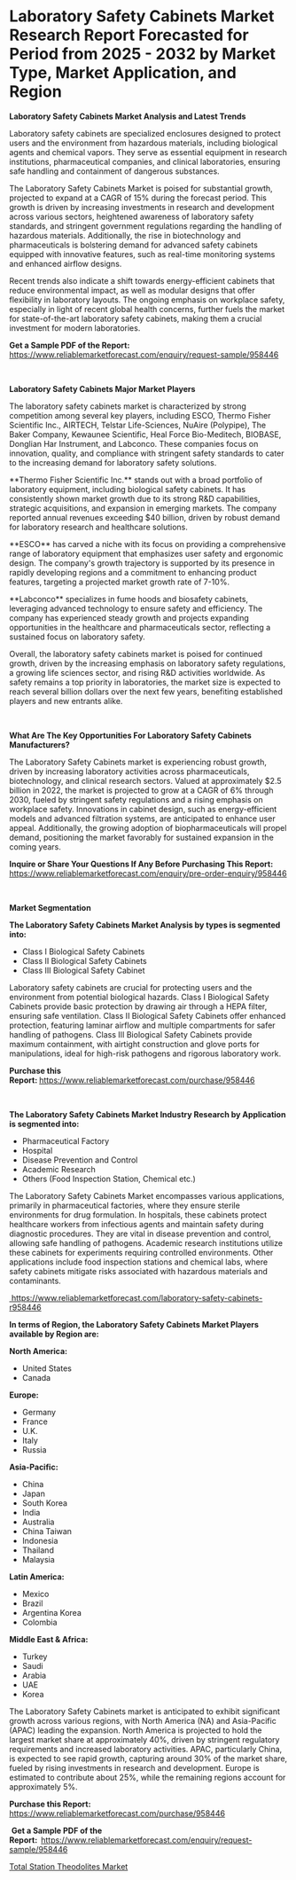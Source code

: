 <p><h1>Laboratory Safety Cabinets Market Research Report Forecasted for Period from 2025 -  2032 by Market Type, Market Application, and Region</h1></p><p><strong>Laboratory Safety Cabinets Market Analysis and Latest Trends</strong></p>
<p><p>Laboratory safety cabinets are specialized enclosures designed to protect users and the environment from hazardous materials, including biological agents and chemical vapors. They serve as essential equipment in research institutions, pharmaceutical companies, and clinical laboratories, ensuring safe handling and containment of dangerous substances. </p><p>The Laboratory Safety Cabinets Market is poised for substantial growth, projected to expand at a CAGR of 15% during the forecast period. This growth is driven by increasing investments in research and development across various sectors, heightened awareness of laboratory safety standards, and stringent government regulations regarding the handling of hazardous materials. Additionally, the rise in biotechnology and pharmaceuticals is bolstering demand for advanced safety cabinets equipped with innovative features, such as real-time monitoring systems and enhanced airflow designs. </p><p>Recent trends also indicate a shift towards energy-efficient cabinets that reduce environmental impact, as well as modular designs that offer flexibility in laboratory layouts. The ongoing emphasis on workplace safety, especially in light of recent global health concerns, further fuels the market for state-of-the-art laboratory safety cabinets, making them a crucial investment for modern laboratories.</p></p>
<p><strong>Get a Sample PDF of the Report:&nbsp;</strong> <a href="https://www.reliablemarketforecast.com/enquiry/request-sample/958446?utm_campaign=1929&utm_medium=2&utm_source=Github&utm_content=ia&utm_term=17022025&utm_id=laboratory-safety-cabinets">https://www.reliablemarketforecast.com/enquiry/request-sample/958446</a></p>
<p>&nbsp;</p>
<p><strong>Laboratory Safety Cabinets Major Market Players</strong></p>
<p><p>The laboratory safety cabinets market is characterized by strong competition among several key players, including ESCO, Thermo Fisher Scientific Inc., AIRTECH, Telstar Life-Sciences, NuAire (Polypipe), The Baker Company, Kewaunee Scientific, Heal Force Bio-Meditech, BIOBASE, Donglian Har Instrument, and Labconco. These companies focus on innovation, quality, and compliance with stringent safety standards to cater to the increasing demand for laboratory safety solutions.</p><p>**Thermo Fisher Scientific Inc.** stands out with a broad portfolio of laboratory equipment, including biological safety cabinets. It has consistently shown market growth due to its strong R&D capabilities, strategic acquisitions, and expansion in emerging markets. The company reported annual revenues exceeding $40 billion, driven by robust demand for laboratory research and healthcare solutions.</p><p>**ESCO** has carved a niche with its focus on providing a comprehensive range of laboratory equipment that emphasizes user safety and ergonomic design. The company's growth trajectory is supported by its presence in rapidly developing regions and a commitment to enhancing product features, targeting a projected market growth rate of 7-10%.</p><p>**Labconco** specializes in fume hoods and biosafety cabinets, leveraging advanced technology to ensure safety and efficiency. The company has experienced steady growth and projects expanding opportunities in the healthcare and pharmaceuticals sector, reflecting a sustained focus on laboratory safety.</p><p>Overall, the laboratory safety cabinets market is poised for continued growth, driven by the increasing emphasis on laboratory safety regulations, a growing life sciences sector, and rising R&D activities worldwide. As safety remains a top priority in laboratories, the market size is expected to reach several billion dollars over the next few years, benefiting established players and new entrants alike.</p></p>
<p>&nbsp;</p>
<p><strong>What Are The Key Opportunities For Laboratory Safety Cabinets Manufacturers?</strong></p>
<p><p>The Laboratory Safety Cabinets market is experiencing robust growth, driven by increasing laboratory activities across pharmaceuticals, biotechnology, and clinical research sectors. Valued at approximately $2.5 billion in 2022, the market is projected to grow at a CAGR of 6% through 2030, fueled by stringent safety regulations and a rising emphasis on workplace safety. Innovations in cabinet design, such as energy-efficient models and advanced filtration systems, are anticipated to enhance user appeal. Additionally, the growing adoption of biopharmaceuticals will propel demand, positioning the market favorably for sustained expansion in the coming years.</p></p>
<p><strong>Inquire or Share Your Questions If Any Before Purchasing This Report:</strong> <a href="https://www.reliablemarketforecast.com/enquiry/pre-order-enquiry/958446?utm_campaign=1929&utm_medium=2&utm_source=Github&utm_content=ia&utm_term=17022025&utm_id=laboratory-safety-cabinets">https://www.reliablemarketforecast.com/enquiry/pre-order-enquiry/958446</a></p>
<p>&nbsp;</p>
<p><strong>Market Segmentation</strong></p>
<p><strong>The Laboratory Safety Cabinets Market Analysis by types is segmented into:</strong></p>
<p><ul><li>Class I Biological Safety Cabinets</li><li>Class II Biological Safety Cabinets</li><li>Class III Biological Safety Cabinet</li></ul></p>
<p><p>Laboratory safety cabinets are crucial for protecting users and the environment from potential biological hazards. Class I Biological Safety Cabinets provide basic protection by drawing air through a HEPA filter, ensuring safe ventilation. Class II Biological Safety Cabinets offer enhanced protection, featuring laminar airflow and multiple compartments for safer handling of pathogens. Class III Biological Safety Cabinets provide maximum containment, with airtight construction and glove ports for manipulations, ideal for high-risk pathogens and rigorous laboratory work.</p></p>
<p><strong>Purchase this Report:&nbsp;</strong><a href="https://www.reliablemarketforecast.com/purchase/958446?utm_campaign=1929&utm_medium=2&utm_source=Github&utm_content=ia&utm_term=17022025&utm_id=laboratory-safety-cabinets">https://www.reliablemarketforecast.com/purchase/958446</a></p>
<p>&nbsp;</p>
<p><strong>The Laboratory Safety Cabinets Market Industry Research by Application is segmented into:</strong></p>
<p><ul><li>Pharmaceutical Factory</li><li>Hospital</li><li>Disease Prevention and Control</li><li>Academic Research</li><li>Others (Food Inspection Station, Chemical etc.)</li></ul></p>
<p><p>The Laboratory Safety Cabinets Market encompasses various applications, primarily in pharmaceutical factories, where they ensure sterile environments for drug formulation. In hospitals, these cabinets protect healthcare workers from infectious agents and maintain safety during diagnostic procedures. They are vital in disease prevention and control, allowing safe handling of pathogens. Academic research institutions utilize these cabinets for experiments requiring controlled environments. Other applications include food inspection stations and chemical labs, where safety cabinets mitigate risks associated with hazardous materials and contaminants.</p></p>
<p><a href="https://www.reliablemarketforecast.com/laboratory-safety-cabinets-r958446?utm_campaign=1929&utm_medium=2&utm_source=Github&utm_content=ia&utm_term=17022025&utm_id=laboratory-safety-cabinets">&nbsp;https://www.reliablemarketforecast.com/laboratory-safety-cabinets-r958446</a></p>
<p><strong>In terms of Region, the Laboratory Safety Cabinets Market Players available by Region are:</strong></p>
<p>
    <p> <strong> North America: </strong>
        <ul>
            <li>United States</li>
            <li>Canada</li>
        </ul>
        </p> 
    <p> <strong> Europe: </strong>
        <ul>
            <li>Germany</li>
            <li>France</li>
            <li>U.K.</li>
            <li>Italy</li>
            <li>Russia</li>
        </ul>
        </p> 
    <p> <strong> Asia-Pacific: </strong>
        <ul>
            <li>China</li>
            <li>Japan</li>
            <li>South Korea</li>
            <li>India</li>
            <li>Australia</li>
            <li>China Taiwan</li>
            <li>Indonesia</li>
            <li>Thailand</li>
            <li>Malaysia</li>
        </ul>
        </p> 
    <p> <strong> Latin America: </strong>
        <ul>
            <li>Mexico</li>
            <li>Brazil</li>
            <li>Argentina Korea</li>
            <li>Colombia</li>
        </ul>
        </p> 
    <p> <strong> Middle East & Africa: </strong>
        <ul>
            <li>Turkey</li>
            <li>Saudi</li>
            <li>Arabia</li>
            <li>UAE</li>
            <li>Korea</li>
        </ul>
    </p>
    </p>
<p><p>The Laboratory Safety Cabinets market is anticipated to exhibit significant growth across various regions, with North America (NA) and Asia-Pacific (APAC) leading the expansion. North America is projected to hold the largest market share at approximately 40%, driven by stringent regulatory requirements and increased laboratory activities. APAC, particularly China, is expected to see rapid growth, capturing around 30% of the market share, fueled by rising investments in research and development. Europe is estimated to contribute about 25%, while the remaining regions account for approximately 5%.</p></p>
<p><strong>Purchase this Report: </strong><a href="https://www.reliablemarketforecast.com/purchase/958446?utm_campaign=1929&utm_medium=2&utm_source=Github&utm_content=ia&utm_term=17022025&utm_id=laboratory-safety-cabinets">https://www.reliablemarketforecast.com/purchase/958446</a></p>
<p>&nbsp;<strong>Get a Sample PDF of the Report:&nbsp;&nbsp;</strong><a href="https://www.reliablemarketforecast.com/enquiry/request-sample/958446?utm_campaign=1929&utm_medium=2&utm_source=Github&utm_content=ia&utm_term=17022025&utm_id=laboratory-safety-cabinets">https://www.reliablemarketforecast.com/enquiry/request-sample/958446</a></p>
<p><strong></strong></p>
<p><p><a href="https://github.com/dringals/Market-Research-Report-List-6/blob/main/total-station-theodolites-market.md?utm_campaign=1929&utm_medium=2&utm_source=Github&utm_content=ia&utm_term=17022025&utm_id=laboratory-safety-cabinets">Total Station Theodolites Market</a></p></p>